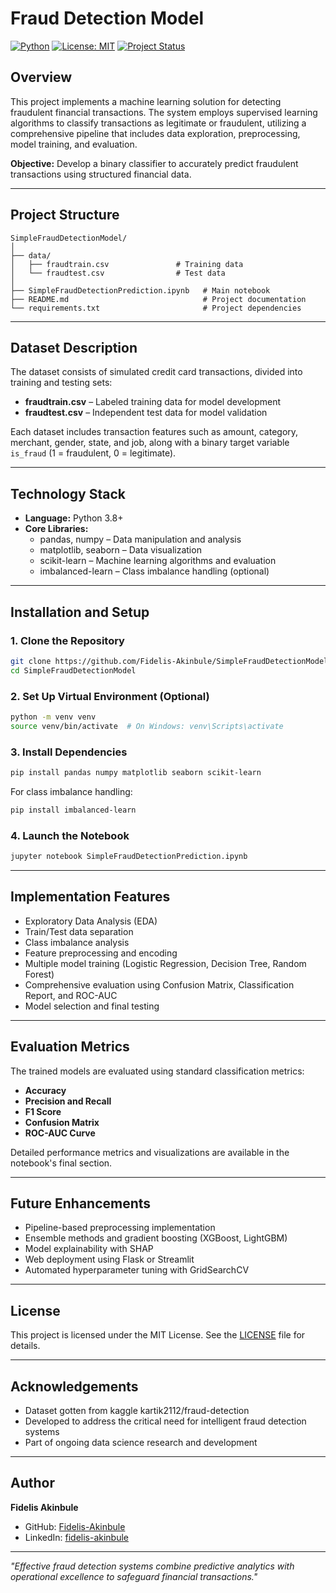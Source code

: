 # Fraud Detection Model

[![Python](https://img.shields.io/badge/Python-3.8%2B-blue.svg)](https://www.python.org/downloads/)
[![License: MIT](https://img.shields.io/badge/License-MIT-yellow.svg)](https://opensource.org/licenses/MIT)
[![Project Status](https://img.shields.io/badge/status-active-brightgreen)](https://github.com/Fidelis-Akinbule/SimpleFraudDetectionModel)

## Overview

This project implements a machine learning solution for detecting fraudulent financial transactions. The system employs supervised learning algorithms to classify transactions as legitimate or fraudulent, utilizing a comprehensive pipeline that includes data exploration, preprocessing, model training, and evaluation.

**Objective:** Develop a binary classifier to accurately predict fraudulent transactions using structured financial data.

---

## Project Structure

```
SimpleFraudDetectionModel/
│
├── data/
│   ├── fraudtrain.csv               # Training data
│   └── fraudtest.csv                # Test data
│
├── SimpleFraudDetectionPrediction.ipynb   # Main notebook
├── README.md                              # Project documentation
└── requirements.txt                       # Project dependencies
```

---

## Dataset Description

The dataset consists of simulated credit card transactions, divided into training and testing sets:

- **fraudtrain.csv** – Labeled training data for model development
- **fraudtest.csv** – Independent test data for model validation

Each dataset includes transaction features such as amount, category, merchant, gender, state, and job, along with a binary target variable `is_fraud` (1 = fraudulent, 0 = legitimate).

---

## Technology Stack

- **Language:** Python 3.8+
- **Core Libraries:**
  - pandas, numpy – Data manipulation and analysis
  - matplotlib, seaborn – Data visualization
  - scikit-learn – Machine learning algorithms and evaluation
  - imbalanced-learn – Class imbalance handling (optional)

---

## Installation and Setup

### 1. Clone the Repository

```bash
git clone https://github.com/Fidelis-Akinbule/SimpleFraudDetectionModel.git
cd SimpleFraudDetectionModel
```

### 2. Set Up Virtual Environment (Optional)

```bash
python -m venv venv
source venv/bin/activate  # On Windows: venv\Scripts\activate
```

### 3. Install Dependencies

```bash
pip install pandas numpy matplotlib seaborn scikit-learn
```

For class imbalance handling:

```bash
pip install imbalanced-learn
```

### 4. Launch the Notebook

```bash
jupyter notebook SimpleFraudDetectionPrediction.ipynb
```

---

## Implementation Features

- Exploratory Data Analysis (EDA)
- Train/Test data separation
- Class imbalance analysis
- Feature preprocessing and encoding
- Multiple model training (Logistic Regression, Decision Tree, Random Forest)
- Comprehensive evaluation using Confusion Matrix, Classification Report, and ROC-AUC
- Model selection and final testing

---

## Evaluation Metrics

The trained models are evaluated using standard classification metrics:

- **Accuracy**
- **Precision and Recall**
- **F1 Score**
- **Confusion Matrix**
- **ROC-AUC Curve**

Detailed performance metrics and visualizations are available in the notebook's final section.

---

## Future Enhancements

- Pipeline-based preprocessing implementation
- Ensemble methods and gradient boosting (XGBoost, LightGBM)
- Model explainability with SHAP
- Web deployment using Flask or Streamlit
- Automated hyperparameter tuning with GridSearchCV

---

## License

This project is licensed under the MIT License. See the [LICENSE](https://opensource.org/licenses/MIT) file for details.

---

## Acknowledgements

- Dataset gotten from kaggle kartik2112/fraud-detection
- Developed to address the critical need for intelligent fraud detection systems
- Part of ongoing data science research and development

---

## Author

**Fidelis Akinbule**

- GitHub: [Fidelis-Akinbule](https://github.com/Fidelis-Akinbule)
- LinkedIn: [fidelis-akinbule](https://www.linkedin.com/in/fidelis-akinbule/)

---

*"Effective fraud detection systems combine predictive analytics with operational excellence to safeguard financial transactions."*
